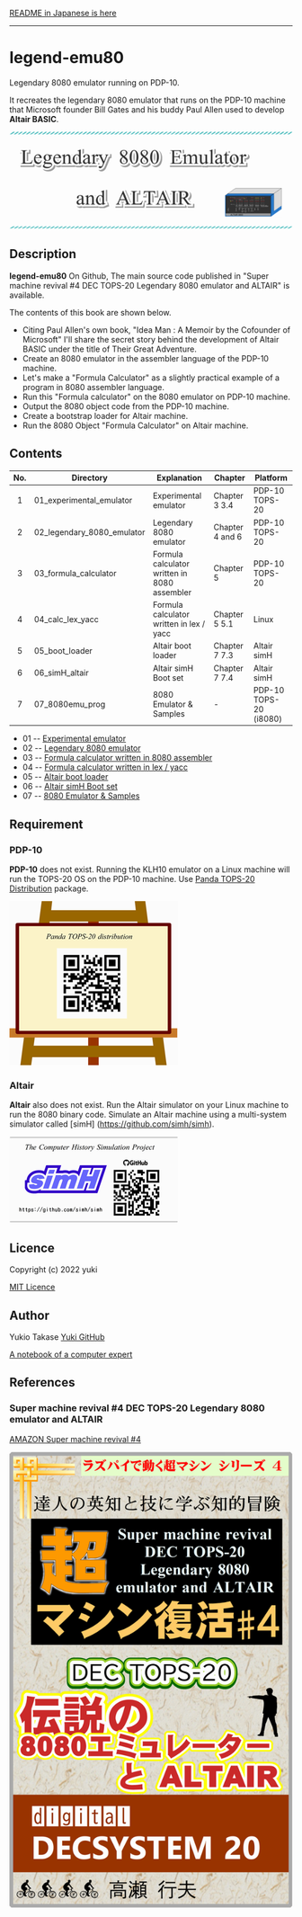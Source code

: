 [README in Japanese is here](./README-ja.md)
________________________________________________

legend-emu80
============

Legendary 8080 emulator running on PDP-10.

It recreates the legendary 8080 emulator that 
runs on the PDP-10 machine that Microsoft founder Bill Gates 
and his buddy Paul Allen used to develop **Altair BASIC**.

![Legendary 8080 Emulator and ALTAIR](./pic/title_logo.png)


## Description

**legend-emu80** On Github,
The main source code published in 
"Super machine revival #4 DEC TOPS-20 Legendary 8080 emulator and ALTAIR" 
is available.

The contents of this book are shown below.

- Citing Paul Allen's own book, 
  "Idea Man : A Memoir by the Cofounder of Microsoft" 
  I'll share the secret story behind the development 
  of Altair BASIC under the title of Their Great Adventure.
- Create an 8080 emulator in the assembler language of the PDP-10 machine.
- Let's make a "Formula Calculator" as a slightly practical example 
  of a program in 8080 assembler language.
- Run this "Formula calculator" on the 8080 emulator on PDP-10 machine.
- Output the 8080 object code from the PDP-10 machine.
- Create a bootstrap loader for Altair machine.
- Run the 8080 Object "Formula Calculator" on Altair machine.


## Contents

| No. | Directory                  | Explanation                                  | Chapter        | Platform
|:---:| -------------------------- | -------------------------------------------- | -------------- |----------------------
|  1  | 01_experimental_emulator   | Experimental emulator                        | Chapter 3 3.4  | PDP-10 TOPS-20
|  2  | 02_legendary_8080_emulator | Legendary 8080 emulator                      | Chapter 4 and 6| PDP-10 TOPS-20
|  3  | 03_formula_calculator      | Formula calculator written in 8080 assembler | Chapter 5      | PDP-10 TOPS-20
|  4  | 04_calc_lex_yacc           | Formula calculator written in lex / yacc     | Chapter 5 5.1  | Linux
|  5  | 05_boot_loader             | Altair boot loader                           | Chapter 7 7.3  | Altair simH
|  6  | 06_simH_altair             | Altair simH Boot set                         | Chapter 7 7.4  | Altair simH
|  7  | 07_8080emu_prog            | 8080 Emulator & Samples                      | -              | PDP-10 TOPS-20  (i8080)

- 01 -- [Experimental emulator](./01_experimental_emulator/README-ja-01.md)
- 02 -- [Legendary 8080 emulator](./02_legendary_8080_emulator/README-ja-02.md)
- 03 -- [Formula calculator written in 8080 assembler](./03_formula_calculator/README-ja-03.md)
- 04 -- [Formula calculator written in lex / yacc ](./04_calc_lex_yacc/README-ja-04.md)
- 05 -- [Altair boot loader](./05_boot_loader/README-ja-05.md)
- 06 -- [Altair simH Boot set](./06_simH_altair/README-ja-06.md)
- 07 -- [8080 Emulator & Samples](./07_8080emu_prog/README-ja-07.md)

## Requirement

### PDP-10

**PDP-10** does not exist.
Running the KLH10 emulator on a Linux machine will run the TOPS-20 OS on the PDP-10 machine.
Use [Panda TOPS-20 Distribution](http://panda.trailing-edge.com/) package.

![Panda TOPS-20 Distribution](./pic/qr_url_panda.png)


### Altair

**Altair** also does not exist.
Run the Altair simulator on your Linux machine to 
run the 8080 binary code.
Simulate an Altair machine using a multi-system simulator 
called [simH] (https://github.com/simh/simh).

![simH Altair](./pic/qr_github_simh.png)



## Licence

Copyright (c) 2022 yuki

[MIT Licence](https://opensource.org/licenses/mit-license.php)

## Author

Yukio Takase  [Yuki GitHub](https://github.com/Yuki-book)

[A notebook of a computer expert](http://my-web-site.iobb.net/~yuki/)

## References

### Super machine revival #4 DEC TOPS-20 Legendary 8080 emulator and ALTAIR

[AMAZON Super machine revival #4](https://www.amazon.co.jp/dp/B0B137CCNB/)

![Super machine revival #4 DEC TOPS-20 Legendary 8080 emulator and ALTAIR](./pic/book07_small.png)

